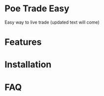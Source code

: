 # Poe Trade Easy

Easy way to live trade (updated text will come)


# Features

# Installation

# FAQ
